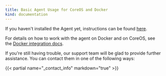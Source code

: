 ```yaml
---
title: Basic Agent Usage for CoreOS and Docker
kind: documentation
---
```


If you haven't installed the Agent yet, instructions can be found [here](https://app.datadoghq.com/account/settings#agent/docker).

For details on how to work with the agent on Docker and on CoreOS, see the [Docker integration docs](https://docs.datadoghq.com/integrations/docker_daemon).


If you're still having trouble, our support team will be glad to provide further assistance.
You can contact them in one of the following ways:

{{< partial name="_contact_info" markdown="true" >}}

